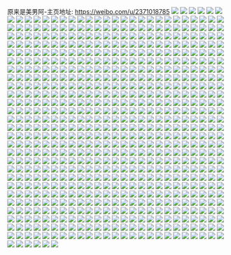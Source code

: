 原来是美男阿-主页地址: https://weibo.com/u/2371018785 
![](https://wx4.sinaimg.cn/mw2000/8d52e021ly1h9e0e1t6bhj20u01t1n47.jpg) 
![](https://wx4.sinaimg.cn/mw2000/8d52e021ly1h9e0i6ibhej22801o0hdu.jpg) 
![](https://wx4.sinaimg.cn/mw2000/8d52e021ly1h9e0lnvyh8j21o0280npd.jpg) 
![](https://wx4.sinaimg.cn/mw2000/8d52e021ly1h9e0lsaooij20u01hcwmz.jpg) 
![](https://wx4.sinaimg.cn/mw2000/8d52e021ly1h946a5ujojj20u01050we.jpg) 
![](https://wx4.sinaimg.cn/mw2000/8d52e021ly1h8tspw4vg2j20wr1z0115.jpg) 
![](https://wx4.sinaimg.cn/mw2000/8d52e021ly1h89pewy5arj21hc0u0h35.jpg) 
![](https://wx4.sinaimg.cn/mw2000/8d52e021ly1h89pezqvpjj214q0mxdog.jpg) 
![](https://wx4.sinaimg.cn/mw2000/8d52e021ly1h88e4fr5w7j21o01o01ky.jpg) 
![](https://wx4.sinaimg.cn/mw2000/8d52e021ly1h88e4l0f5nj21o01o0b2a.jpg) 
![](https://wx4.sinaimg.cn/mw2000/8d52e021ly1h88e4lxql2j21o01o0e82.jpg) 
![](https://wx4.sinaimg.cn/mw2000/8d52e021ly1h88e4ef3bgj21o01o04qq.jpg) 
![](https://wx4.sinaimg.cn/mw2000/8d52e021ly1h88e4mu1joj21o01o04qq.jpg) 
![](https://wx4.sinaimg.cn/mw2000/8d52e021ly1h88e4o8dwfj21o01o0b2a.jpg) 
![](https://wx4.sinaimg.cn/mw2000/8d52e021ly1h7r6yf2t2dj21o0280kdz.jpg) 
![](https://wx4.sinaimg.cn/mw2000/8d52e021ly1h7r6ym3vjnj22c0340hdv.jpg) 
![](https://wx4.sinaimg.cn/mw2000/8d52e021ly1h7r6ytkleoj21o0280x6p.jpg) 
![](https://wx4.sinaimg.cn/mw2000/8d52e021ly1h7r6yvujknj21o01o01ky.jpg) 
![](https://wx4.sinaimg.cn/mw2000/8d52e021ly1h7r6ywz9b6j22801o07wh.jpg) 
![](https://wx4.sinaimg.cn/mw2000/8d52e021ly1h7r6yxeg18j20tx1r1dl0.jpg) 
![](https://wx4.sinaimg.cn/mw2000/8d52e021ly1h7r6yxyxcaj20u81q4tet.jpg) 
![](https://wx4.sinaimg.cn/mw2000/8d52e021ly1h7r6yy8l1mj20t70tlq58.jpg) 
![](https://wx4.sinaimg.cn/mw2000/8d52e021ly1h7r6yys2kuj20ta1k110s.jpg) 
![](https://wx4.sinaimg.cn/mw2000/8d52e021ly1h7idm6ia5rj20u00u0jzk.jpg) 
![](https://wx4.sinaimg.cn/mw2000/8d52e021ly1h7idm81b6vj20u00u0thp.jpg) 
![](https://wx4.sinaimg.cn/mw2000/8d52e021ly1h7idma6leoj20u00u046z.jpg) 
![](https://wx4.sinaimg.cn/mw2000/8d52e021ly1h7idmclwh0j20u00u0k0z.jpg) 
![](https://wx4.sinaimg.cn/mw2000/8d52e021ly1h7idmdwa9ij20u00u0aiy.jpg) 
![](https://wx4.sinaimg.cn/mw2000/8d52e021ly1h7idmt8bhkj20u00u0qcx.jpg) 
![](https://wx4.sinaimg.cn/mw2000/8d52e021ly1h7idmqt7r0j20u00u0wnw.jpg) 
![](https://wx4.sinaimg.cn/mw2000/8d52e021ly1h7idmulmd2j20u00u0n8m.jpg) 
![](https://wx4.sinaimg.cn/mw2000/8d52e021ly1h7idoj4o3jj20u0140k0d.jpg) 
![](https://wx4.sinaimg.cn/mw2000/8d52e021ly1h7idmhya6ej20u0140q96.jpg) 
![](https://wx4.sinaimg.cn/mw2000/8d52e021ly1h7idmfrbxfj20u0140wm2.jpg) 
![](https://wx4.sinaimg.cn/mw2000/8d52e021ly1h7idqahz3vj20u00u07cx.jpg) 
![](https://wx4.sinaimg.cn/mw2000/8d52e021ly1h7egbryyglj20u01sydhd.jpg) 
![](https://wx4.sinaimg.cn/mw2000/8d52e021ly1h5q5wfjbqrj20u01hcnke.jpg) 
![](https://wx4.sinaimg.cn/mw2000/8d52e021ly1h58j76r5zyj21o01o0x6p.jpg) 
![](https://wx4.sinaimg.cn/mw2000/8d52e021ly1h58j77ou6lj22c0340b2a.jpg) 
![](https://wx4.sinaimg.cn/mw2000/8d52e021ly1h58j7jli29j21o01o04c1.jpg) 
![](https://wx4.sinaimg.cn/mw2000/8d52e021ly1h58j78n8xoj21o01o0qv5.jpg) 
![](https://wx4.sinaimg.cn/mw2000/8d52e021ly1h58j79i7svj21o01o0x6p.jpg) 
![](https://wx4.sinaimg.cn/mw2000/8d52e021ly1h58j7aa1g3j21o01o0hdt.jpg) 
![](https://wx4.sinaimg.cn/mw2000/8d52e021ly1h58j7bj6alj22c0340u0y.jpg) 
![](https://wx4.sinaimg.cn/mw2000/8d52e021ly1h58j7cci1qj22c0340kjl.jpg) 
![](https://wx4.sinaimg.cn/mw2000/8d52e021ly1h58j7d9ixdj22801o0e82.jpg) 
![](https://wx4.sinaimg.cn/mw2000/8d52e021ly1h58j75tx6tj21o01o0u0x.jpg) 
![](https://wx4.sinaimg.cn/mw2000/8d52e021ly1h58j7g3vbtj20v91vo7wh.jpg) 
![](https://wx4.sinaimg.cn/mw2000/8d52e021ly1h58j7hgtwjj21o01o0hdu.jpg) 
![](https://wx4.sinaimg.cn/mw2000/8d52e021ly1h58j7iyf1wj21hc0u0qh3.jpg) 
![](https://wx4.sinaimg.cn/mw2000/8d52e021ly1h58j7ldwztj21o01o0kjm.jpg) 
![](https://wx4.sinaimg.cn/mw2000/8d52e021ly1h4rlve54goj21vo0v91kx.jpg) 
![](https://wx4.sinaimg.cn/mw2000/8d52e021ly1h4rlvaslc5j21vo0v9wx9.jpg) 
![](https://wx4.sinaimg.cn/mw2000/8d52e021ly1h4pdkzfz39j20xc2s01ky.jpg) 
![](https://wx4.sinaimg.cn/mw2000/8d52e021ly1h4pdl25rvuj20xc2s0e82.jpg) 
![](https://wx4.sinaimg.cn/mw2000/8d52e021ly1h4pdl3gxwej20xc2jo1kx.jpg) 
![](https://wx4.sinaimg.cn/mw2000/8d52e021ly1h4pdkx0b06j20xc2s01ky.jpg) 
![](https://wx4.sinaimg.cn/mw2000/8d52e021ly1h4pdl5x55hj20xc2s07wi.jpg) 
![](https://wx4.sinaimg.cn/mw2000/8d52e021ly1h4pdl8hdyij20xc2jox6p.jpg) 
![](https://wx4.sinaimg.cn/mw2000/8d52e021ly1h4pdlafsq2j20xc2s04qq.jpg) 
![](https://wx4.sinaimg.cn/mw2000/8d52e021ly1h4pdlcsypvj20xc2s0e82.jpg) 
![](https://wx4.sinaimg.cn/mw2000/8d52e021ly1h4pdldarbvj20qo0qo4ah.jpg) 
![](https://wx4.sinaimg.cn/mw2000/8d52e021ly1h3qmwunx9pj21o01o07wi.jpg) 
![](https://wx4.sinaimg.cn/mw2000/8d52e021ly1h3qmx071bpj21o01o0e82.jpg) 
![](https://wx4.sinaimg.cn/mw2000/8d52e021ly1h3qmx1oa08j21o01o0hdu.jpg) 
![](https://wx4.sinaimg.cn/mw2000/8d52e021ly1h3qmx2zh0rj22c02c0e82.jpg) 
![](https://wx4.sinaimg.cn/mw2000/8d52e021ly1h3a8uvqo80j20u00u0wm2.jpg) 
![](https://wx4.sinaimg.cn/mw2000/8d52e021ly1h3a8ux5o1wj20u00u00z8.jpg) 
![](https://wx4.sinaimg.cn/mw2000/8d52e021ly1h3a8uxtrw8j20u00u0aer.jpg) 
![](https://wx4.sinaimg.cn/mw2000/8d52e021ly1h3a8uyrfbdj20u00u0ak8.jpg) 
![](https://wx4.sinaimg.cn/mw2000/8d52e021ly1h3a8uzp831j20u00u0n6y.jpg) 
![](https://wx4.sinaimg.cn/mw2000/8d52e021ly1h3a8v038j1j20u00u0n28.jpg) 
![](https://wx4.sinaimg.cn/mw2000/8d52e021ly1h2swt13w5nj20u00u047w.jpg) 
![](https://wx4.sinaimg.cn/mw2000/8d52e021ly1h2swsm8vs0j20u00u045w.jpg) 
![](https://wx4.sinaimg.cn/mw2000/8d52e021ly1h2swso0dqvj20u00u0n68.jpg) 
![](https://wx4.sinaimg.cn/mw2000/8d52e021ly1h2swsosg1jj20u00u0tes.jpg) 
![](https://wx4.sinaimg.cn/mw2000/8d52e021ly1h2swsu37u0j20u00u014h.jpg) 
![](https://wx4.sinaimg.cn/mw2000/8d52e021ly1h2swspkjo4j20u00u0gr1.jpg) 
![](https://wx4.sinaimg.cn/mw2000/8d52e021ly1h2swsqjd3oj20u00u0n6y.jpg) 
![](https://wx4.sinaimg.cn/mw2000/8d52e021ly1h2swsyoioyj20u00u04a1.jpg) 
![](https://wx4.sinaimg.cn/mw2000/8d52e021ly1h2swsxfeerj20u00u0ai1.jpg) 
![](https://wx4.sinaimg.cn/mw2000/8d52e021ly1h2swszp3ywj20u00u046z.jpg) 
![](https://wx4.sinaimg.cn/mw2000/8d52e021ly1h2swt0hyzfj20u00u07co.jpg) 
![](https://wx4.sinaimg.cn/mw2000/8d52e021ly1h1wpj71y3mj21o01o01ky.jpg) 
![](https://wx4.sinaimg.cn/mw2000/8d52e021ly1h1wpj834p8j22c02c01ky.jpg) 
![](https://wx4.sinaimg.cn/mw2000/8d52e021ly1h1wpjn9f53j21o01o0kjl.jpg) 
![](https://wx4.sinaimg.cn/mw2000/8d52e021ly1h1wpjpjo21j21o01o01ky.jpg) 
![](https://wx4.sinaimg.cn/mw2000/8d52e021ly1h1wpj5qc7qj21o01o0qv5.jpg) 
![](https://wx4.sinaimg.cn/mw2000/8d52e021ly1h1wpjrb7saj22c02c0u0x.jpg) 
![](https://wx4.sinaimg.cn/mw2000/8d52e021ly1h1wpjl6c73j21o01o0b2a.jpg) 
![](https://wx4.sinaimg.cn/mw2000/8d52e021ly1h1wpjrw108j20go0goab5.jpg) 
![](https://wx4.sinaimg.cn/mw2000/8d52e021ly1h1igatjkeoj20xc2s0e81.jpg) 
![](https://wx4.sinaimg.cn/mw2000/8d52e021ly1h1igaqmmc3j20xc2s0u0x.jpg) 
![](https://wx4.sinaimg.cn/mw2000/8d52e021ly1h1igavxytqj20xc2job29.jpg) 
![](https://wx4.sinaimg.cn/mw2000/8d52e021ly1h1igaxkoo1j20xc2s0qv5.jpg) 
![](https://wx4.sinaimg.cn/mw2000/8d52e021ly1h1igaz7yb9j20xc2johdt.jpg) 
![](https://wx4.sinaimg.cn/mw2000/8d52e021ly1h1igb2jixoj20xc3h04qq.jpg) 
![](https://wx4.sinaimg.cn/mw2000/8d52e021ly1h1igb4ooq9j20xc3pcx6p.jpg) 
![](https://wx4.sinaimg.cn/mw2000/8d52e021ly1h0oucxgv7oj20u0281dyi.jpg) 
![](https://wx4.sinaimg.cn/mw2000/8d52e021ly1h0oucyv3nzj20u01xfe06.jpg) 
![](https://wx4.sinaimg.cn/mw2000/8d52e021ly1h0ouczgwtnj20u02i0wrd.jpg) 
![](https://wx4.sinaimg.cn/mw2000/8d52e021ly1h0oud0pcnvj20u02i0awg.jpg) 
![](https://wx4.sinaimg.cn/mw2000/8d52e021ly1h0oud1opsuj20u02aih5n.jpg) 
![](https://wx4.sinaimg.cn/mw2000/8d52e021ly1h0oud2vg0pj20u02i0hb9.jpg) 
![](https://wx4.sinaimg.cn/mw2000/8d52e021ly1h0oud48qfhj20u02i0qix.jpg) 
![](https://wx4.sinaimg.cn/mw2000/8d52e021ly1h0oucwliadj20u02i01kx.jpg) 
![](https://wx4.sinaimg.cn/mw2000/8d52e021ly1h0oud61zhyj20u03c0b29.jpg) 
![](https://wx4.sinaimg.cn/mw2000/8d52e021ly1h0oud814v4j20u034i4qp.jpg) 
![](https://wx4.sinaimg.cn/mw2000/8d52e021ly1h0ouda2iwxj20u03c01kx.jpg) 
![](https://wx4.sinaimg.cn/mw2000/8d52e021ly1h0oudbre4hj20u03c04qp.jpg) 
![](https://wx4.sinaimg.cn/mw2000/8d52e021ly1gzwv1wmilcj20j00ikmyx.jpg) 
![](https://wx4.sinaimg.cn/mw2000/8d52e021ly1gxp6k2tdubj20u01sz0ym.jpg) 
![](https://wx4.sinaimg.cn/mw2000/8d52e021ly1gxp6x1e298j20u01szq9y.jpg) 
![](https://wx4.sinaimg.cn/mw2000/8d52e021ly1gxp6jy3lw3j20u0140n7d.jpg) 
![](https://wx4.sinaimg.cn/mw2000/8d52e021ly1gxp6gh07r3j20zk0k042e.jpg) 
![](https://wx4.sinaimg.cn/mw2000/8d52e021ly1gxp6gcjj6mj21400u07d6.jpg) 
![](https://wx4.sinaimg.cn/mw2000/8d52e021ly1gxp6f1j9bhj20u01szn48.jpg) 
![](https://wx4.sinaimg.cn/mw2000/8d52e021ly1gxp6y4suo5j20pu0le0tx.jpg) 
![](https://wx4.sinaimg.cn/mw2000/8d52e021ly1gxp6ldpqrcj20j00j20ti.jpg) 
![](https://wx4.sinaimg.cn/mw2000/8d52e021ly1gxp6hgp5wij20j60dl3zf.jpg) 
![](https://wx4.sinaimg.cn/mw2000/8d52e021ly1gwzboiygaqj20v90qfwgd.jpg) 
![](https://wx4.sinaimg.cn/mw2000/8d52e021ly1gwxhx3dm2kj20u00u00ym.jpg) 
![](https://wx4.sinaimg.cn/mw2000/8d52e021ly1gwxhx91ahsj20u012kahr.jpg) 
![](https://wx4.sinaimg.cn/mw2000/8d52e021ly1gwxhxailkaj20u00u07b2.jpg) 
![](https://wx4.sinaimg.cn/mw2000/8d52e021ly1gwsmavagswj20qo0qo41m.jpg) 
![](https://wx4.sinaimg.cn/mw2000/8d52e021ly1gwg6oe6vklj20u01sz799.jpg) 
![](https://wx4.sinaimg.cn/mw2000/8d52e021ly1gw3firowxkj20pg1ol7bd.jpg) 
![](https://wx4.sinaimg.cn/mw2000/8d52e021ly1gw3firdjfuj21hc0ontgz.jpg) 
![](https://wx4.sinaimg.cn/mw2000/002Asyitly1gvij1w548wj61o01o0kjl02.jpg) 
![](https://wx4.sinaimg.cn/mw2000/002Asyitly1gvij1xr4ppj61o01o0qv502.jpg) 
![](https://wx4.sinaimg.cn/mw2000/002Asyitly1gvij1thwa3j60r719zwnk02.jpg) 
![](https://wx4.sinaimg.cn/mw2000/002Asyitly1gvdkqdkeztj60u02yw1fb02.jpg) 
![](https://wx4.sinaimg.cn/mw2000/002Asyitly1gvdkqflw8yj60u034ittu02.jpg) 
![](https://wx4.sinaimg.cn/mw2000/002Asyitly1gvdkqf3miej60u030s1c702.jpg) 
![](https://wx4.sinaimg.cn/mw2000/002Asyitly1gvdkqd0sk7j60u03c01kx02.jpg) 
![](https://wx4.sinaimg.cn/mw2000/002Asyitly1gvdkqel910j60u0460hdt02.jpg) 
![](https://wx4.sinaimg.cn/mw2000/002Asyitly1gvdkqgoaogj60u0500qv502.jpg) 
![](https://wx4.sinaimg.cn/mw2000/002Asyitly1gv6yv1w8zlj63402c0kjm02.jpg) 
![](https://wx4.sinaimg.cn/mw2000/002Asyitly1gv6yv49n0cj63402c0e8202.jpg) 
![](https://wx4.sinaimg.cn/mw2000/002Asyitly1gv6yv6b8c5j63402c0hdu02.jpg) 
![](https://wx4.sinaimg.cn/mw2000/002Asyitly1gv6yv8eyl8j63402c0e8202.jpg) 
![](https://wx4.sinaimg.cn/mw2000/002Asyitly1gv6yvavy2pj63402c0kjo02.jpg) 
![](https://wx4.sinaimg.cn/mw2000/002Asyitly1gv6yvd034jj62c0340u0y02.jpg) 
![](https://wx4.sinaimg.cn/mw2000/002Asyitly1gv6yvedfiqj62c03404qr02.jpg) 
![](https://wx4.sinaimg.cn/mw2000/002Asyitly1gv6yvg069aj63402c07wj02.jpg) 
![](https://wx4.sinaimg.cn/mw2000/002Asyitly1gv6yv2wxkzj60zk0k0wmu02.jpg) 
![](https://wx4.sinaimg.cn/mw2000/8d52e021ly1guiqdigs4gj20ao09hdg4.jpg) 
![](https://wx4.sinaimg.cn/mw2000/002Asyitly1gue3kom5v6j60uk48su0y02.jpg) 
![](https://wx4.sinaimg.cn/mw2000/002Asyitly1gue3kpneusj60xc3pcnpe02.jpg) 
![](https://wx4.sinaimg.cn/mw2000/002Asyitly1gue3kqhldej60xc334qv502.jpg) 
![](https://wx4.sinaimg.cn/mw2000/002Asyitly1gue3krg7cxj60uk3ti4qq02.jpg) 
![](https://wx4.sinaimg.cn/mw2000/002Asyitly1gue3knd9jsj60uk415b2a02.jpg) 
![](https://wx4.sinaimg.cn/mw2000/002Asyitly1gue3lydn7ij60u00u07cx02.jpg) 
![](https://wx4.sinaimg.cn/mw2000/8d52e021ly1gu4wte8s4aj23402c0kjm.jpg) 
![](https://wx4.sinaimg.cn/mw2000/8d52e021ly1gu4wtfqbb2j20v9178jv6.jpg) 
![](https://wx4.sinaimg.cn/mw2000/8d52e021ly1gu0behtfq2j20u03yie81.jpg) 
![](https://wx4.sinaimg.cn/mw2000/8d52e021ly1gu0bekjlmfj20u04siqv5.jpg) 
![](https://wx4.sinaimg.cn/mw2000/8d52e021ly1gu0benb9gtj20u04l0npd.jpg) 
![](https://wx4.sinaimg.cn/mw2000/8d52e021ly1gu0bepbi08j20u03sc4qp.jpg) 
![](https://wx4.sinaimg.cn/mw2000/8d52e021ly1gu0bergyenj20u059eqv5.jpg) 
![](https://wx4.sinaimg.cn/mw2000/8d52e021ly1gu0beux7ywj20u0500hdu.jpg) 
![](https://wx4.sinaimg.cn/mw2000/8d52e021ly1gu0bex76vhj20u04feb29.jpg) 
![](https://wx4.sinaimg.cn/mw2000/8d52e021ly1gu0bf1gj6nj20u04six6p.jpg) 
![](https://wx4.sinaimg.cn/mw2000/8d52e021ly1gu0bf3r207j20u03swb29.jpg) 
![](https://wx4.sinaimg.cn/mw2000/8d52e021ly1gu0bf4w9gdj20u03e9awe.jpg) 
![](https://wx4.sinaimg.cn/mw2000/8d52e021ly1gtuece9aiaj22801bx1kx.jpg) 
![](https://wx4.sinaimg.cn/mw2000/8d52e021ly1gtgqai4x7jj21400u0dmt.jpg) 
![](https://wx4.sinaimg.cn/mw2000/8d52e021ly1gt3s5si31xj20qz0shq4t.jpg) 
![](https://wx4.sinaimg.cn/mw2000/8d52e021ly1gsxpjdqqraj20rj1gpwk1.jpg) 
![](https://wx4.sinaimg.cn/mw2000/8d52e021ly1gss8sqy6rvj215o2bckjl.jpg) 
![](https://wx4.sinaimg.cn/mw2000/8d52e021ly1gss8sslvg2j23332bbhdv.jpg) 
![](https://wx4.sinaimg.cn/mw2000/8d52e021ly1gss8sqdyp1j215o2bc7wi.jpg) 
![](https://wx4.sinaimg.cn/mw2000/8d52e021ly1gss8srlqmfj215o2bce82.jpg) 
![](https://wx4.sinaimg.cn/mw2000/8d52e021ly1gss8sugm81j21o01o0hdt.jpg) 
![](https://wx4.sinaimg.cn/mw2000/8d52e021ly1gss8st8pqsj22c02c0e81.jpg) 
![](https://wx4.sinaimg.cn/mw2000/8d52e021ly1gss8stxb78j21o01o04qq.jpg) 
![](https://wx4.sinaimg.cn/mw2000/8d52e021ly1gss8sv4m90j215o20xu0x.jpg) 
![](https://wx4.sinaimg.cn/mw2000/8d52e021ly1gss8svqwtoj21o01o01ky.jpg) 
![](https://wx4.sinaimg.cn/mw2000/8d52e021ly1gsl3dlzf7ij20j60j6tao.jpg) 
![](https://wx4.sinaimg.cn/mw2000/8d52e021ly1gsc5cp1wi7j20rs2k11kx.jpg) 
![](https://wx4.sinaimg.cn/mw2000/8d52e021ly1gsc5cqsj1rj20rs2p8e81.jpg) 
![](https://wx4.sinaimg.cn/mw2000/8d52e021ly1gsc5cs32lwj20rs2dokdx.jpg) 
![](https://wx4.sinaimg.cn/mw2000/8d52e021ly1gsc5ctyywkj20rs2qzhdt.jpg) 
![](https://wx4.sinaimg.cn/mw2000/8d52e021ly1gsc5cnapiij20rs4461ky.jpg) 
![](https://wx4.sinaimg.cn/mw2000/8d52e021ly1gsc5cws1kvj20rs2tab29.jpg) 
![](https://wx4.sinaimg.cn/mw2000/8d52e021ly1gsc5czsox9j20rs4mox6q.jpg) 
![](https://wx4.sinaimg.cn/mw2000/8d52e021ly1gsc5d25bqfj20rs3nyqv5.jpg) 
![](https://wx4.sinaimg.cn/mw2000/8d52e021ly1gsc5d3yfpcj20rs2ia7wh.jpg) 
![](https://wx4.sinaimg.cn/mw2000/8d52e021ly1gs9qsm2od0j20dw0dwab0.jpg) 
![](https://wx4.sinaimg.cn/mw2000/8d52e021ly1grny0egfk3j20u0140wqe.jpg) 
![](https://wx4.sinaimg.cn/mw2000/8d52e021ly1grny0br6bnj21400u0thv.jpg) 
![](https://wx4.sinaimg.cn/mw2000/8d52e021ly1grny0cy1m5j21910u0wqe.jpg) 
![](https://wx4.sinaimg.cn/mw2000/8d52e021ly1grny0a8q0yj20u00u07hw.jpg) 
![](https://wx4.sinaimg.cn/mw2000/8d52e021ly1grny0dtcdoj20u01407fj.jpg) 
![](https://wx4.sinaimg.cn/mw2000/8d52e021ly1grny0cfal3j21910u07h2.jpg) 
![](https://wx4.sinaimg.cn/mw2000/8d52e021ly1grk0ct3f6lj23402c01kx.jpg) 
![](https://wx4.sinaimg.cn/mw2000/8d52e021ly1grgti7g22tj20rs24e1kx.jpg) 
![](https://wx4.sinaimg.cn/mw2000/8d52e021ly1grgti8i6lkj20rs2bce81.jpg) 
![](https://wx4.sinaimg.cn/mw2000/8d52e021ly1grgti9al6qj20rs2bcx5u.jpg) 
![](https://wx4.sinaimg.cn/mw2000/8d52e021ly1grgti9vb44j20rs1cmqjj.jpg) 
![](https://wx4.sinaimg.cn/mw2000/8d52e021ly1grgtiavtroj20rs24ex5s.jpg) 
![](https://wx4.sinaimg.cn/mw2000/8d52e021ly1grgtibr4v1j20rs24e7wh.jpg) 
![](https://wx4.sinaimg.cn/mw2000/8d52e021ly1grgti6dwrxj20rs24e7uq.jpg) 
![](https://wx4.sinaimg.cn/mw2000/8d52e021ly1grgtici7q3j20rs1qiqnd.jpg) 
![](https://wx4.sinaimg.cn/mw2000/8d52e021ly1grgticxrm3j20rs1qiqgc.jpg) 
![](https://wx4.sinaimg.cn/mw2000/8d52e021ly1gr9d5r2f9zj21400u0aic.jpg) 
![](https://wx4.sinaimg.cn/mw2000/8d52e021ly1gr5x5tgtxsj20u0140k0w.jpg) 
![](https://wx4.sinaimg.cn/mw2000/8d52e021ly1gqznxmf7fcj20u00u0gu2.jpg) 
![](https://wx4.sinaimg.cn/mw2000/8d52e021ly1gqxmvas4ftj23402c0x6p.jpg) 
![](https://wx4.sinaimg.cn/mw2000/8d52e021ly1gqlr2af4u9j20rs1xgqqv.jpg) 
![](https://wx4.sinaimg.cn/mw2000/8d52e021ly1gqlr2d06uhj20rs24e7wh.jpg) 
![](https://wx4.sinaimg.cn/mw2000/8d52e021ly1gqlr2ejh66j20rs1xg1gx.jpg) 
![](https://wx4.sinaimg.cn/mw2000/8d52e021ly1gqlr2fp56qj20rs2q07wh.jpg) 
![](https://wx4.sinaimg.cn/mw2000/8d52e021ly1gqlr2bdipvj20rs1xftxj.jpg) 
![](https://wx4.sinaimg.cn/mw2000/8d52e021ly1gqlr2ggcr2j20rs24e4mp.jpg) 
![](https://wx4.sinaimg.cn/mw2000/8d52e021ly1gqlr2h9zfhj20rs1z71kx.jpg) 
![](https://wx4.sinaimg.cn/mw2000/8d52e021ly1gqlr2ia6pfj20rs2qzkjl.jpg) 
![](https://wx4.sinaimg.cn/mw2000/8d52e021ly1gqlr2itpj3j20rs1cmwul.jpg) 
![](https://wx4.sinaimg.cn/mw2000/8d52e021ly1gqh0pjcik5j21400u07a3.jpg) 
![](https://wx4.sinaimg.cn/mw2000/8d52e021ly1gqh0pk15jqj20u01hctut.jpg) 
![](https://wx4.sinaimg.cn/mw2000/8d52e021ly1gqh0pkl2jnj21400u0n5i.jpg) 
![](https://wx4.sinaimg.cn/mw2000/8d52e021ly1gq5auvy17wj23402c01ky.jpg) 
![](https://wx4.sinaimg.cn/mw2000/8d52e021ly1gpwjq4w2kbj20j60f80tj.jpg) 
![](https://wx4.sinaimg.cn/mw2000/8d52e021ly1gpp4tdo8huj20u0140jyv.jpg) 
![](https://wx4.sinaimg.cn/mw2000/8d52e021ly1gpp4te8d0hj20u01407gb.jpg) 
![](https://wx4.sinaimg.cn/mw2000/8d52e021ly1gpp4teldk7j20u01407fb.jpg) 
![](https://wx4.sinaimg.cn/mw2000/8d52e021ly1gpp4ti2xbjj20u01401at.jpg) 
![](https://wx4.sinaimg.cn/mw2000/8d52e021ly1gpp4tfgcvyj21400u07hv.jpg) 
![](https://wx4.sinaimg.cn/mw2000/8d52e021ly1gpp4tcyu62j21400u0toz.jpg) 
![](https://wx4.sinaimg.cn/mw2000/8d52e021ly1gpp4tcn61pj21400u0n9f.jpg) 
![](https://wx4.sinaimg.cn/mw2000/8d52e021ly1gpp4tg83njj20u00u04dq.jpg) 
![](https://wx4.sinaimg.cn/mw2000/8d52e021ly1gpp4tfrta6j20u00u0guv.jpg) 
![](https://wx4.sinaimg.cn/mw2000/8d52e021ly1gpp4tdb1q6j21400u0dlh.jpg) 
![](https://wx4.sinaimg.cn/mw2000/8d52e021ly1gpp4tgjap7j20u00u0wnt.jpg) 
![](https://wx4.sinaimg.cn/mw2000/8d52e021ly1gpp4thoxn5j21400u015q.jpg) 
![](https://wx4.sinaimg.cn/mw2000/8d52e021ly1gpmupzlqwej23402c0e81.jpg) 
![](https://wx4.sinaimg.cn/mw2000/8d52e021ly1gpmusry77vj21o01o0x6p.jpg) 
![](https://wx4.sinaimg.cn/mw2000/8d52e021ly1gpmusuy31mj22gf1dqnpd.jpg) 
![](https://wx4.sinaimg.cn/mw2000/8d52e021ly1gpmusthc4bj22yo1o0npf.jpg) 
![](https://wx4.sinaimg.cn/mw2000/8d52e021ly1gpdu0tvfdxj20rs2w6u0x.jpg) 
![](https://wx4.sinaimg.cn/mw2000/8d52e021ly1gpdu0v12uaj20rs3ceqv5.jpg) 
![](https://wx4.sinaimg.cn/mw2000/8d52e021ly1gpdu0vtlmdj20rs2w6e81.jpg) 
![](https://wx4.sinaimg.cn/mw2000/8d52e021ly1gpdu0qyhqoj20rs334kjl.jpg) 
![](https://wx4.sinaimg.cn/mw2000/8d52e021ly1gpdu0ybb39j20rs334x6p.jpg) 
![](https://wx4.sinaimg.cn/mw2000/8d52e021ly1gpdue5l51uj20rs334kjl.jpg) 
![](https://wx4.sinaimg.cn/mw2000/8d52e021ly1gpdu0zz2uwj20rs2w61ky.jpg) 
![](https://wx4.sinaimg.cn/mw2000/8d52e021ly1gpdu1162h7j20rs2qz1ky.jpg) 
![](https://wx4.sinaimg.cn/mw2000/8d52e021ly1gpdu121pe9j20rs35yqv5.jpg) 
![](https://wx4.sinaimg.cn/mw2000/8d52e021ly1gpa4uer955j21400u0gyd.jpg) 
![](https://wx4.sinaimg.cn/mw2000/8d52e021ly1gp10yja0dpj20st0st42t.jpg) 
![](https://wx4.sinaimg.cn/mw2000/8d52e021ly1gp10yjvn3zj20m80m876d.jpg) 
![](https://wx4.sinaimg.cn/mw2000/8d52e021ly1gp10ykrk9nj20t30srgpp.jpg) 
![](https://wx4.sinaimg.cn/mw2000/8d52e021ly1gp10ym9b3cj20u0140n3l.jpg) 
![](https://wx4.sinaimg.cn/mw2000/8d52e021ly1gp10yo2o8yj21400u0tkd.jpg) 
![](https://wx4.sinaimg.cn/mw2000/8d52e021ly1gp10zg8k16j21400u0gum.jpg) 
![](https://wx4.sinaimg.cn/mw2000/8d52e021ly1gp111ac33uj20u00u0doj.jpg) 
![](https://wx4.sinaimg.cn/mw2000/8d52e021ly1gp111b8251j20v90natb8.jpg) 
![](https://wx4.sinaimg.cn/mw2000/8d52e021ly1gp111ge2j8j20ss0sk48n.jpg) 
![](https://wx4.sinaimg.cn/mw2000/8d52e021ly1gotz41eygmj20v90opag3.jpg) 
![](https://wx4.sinaimg.cn/mw2000/8d52e021ly1gohg4825u4j21o01o0hdt.jpg) 
![](https://wx4.sinaimg.cn/mw2000/8d52e021ly1gohg48k1u7j21o01o0u0x.jpg) 
![](https://wx4.sinaimg.cn/mw2000/8d52e021ly1gohg46fxz6j21o01o01ky.jpg) 
![](https://wx4.sinaimg.cn/mw2000/8d52e021ly1gohg4a9h20j22c0340hdu.jpg) 
![](https://wx4.sinaimg.cn/mw2000/8d52e021ly1gohg4b7rh8j23402c07t0.jpg) 
![](https://wx4.sinaimg.cn/mw2000/8d52e021ly1gohg4ee2fij23402c0hdv.jpg) 
![](https://wx4.sinaimg.cn/mw2000/8d52e021ly1gmuc3veoe0j23402c0b29.jpg) 
![](https://wx4.sinaimg.cn/mw2000/8d52e021ly1gmuc57qp54j23402c04qq.jpg) 
![](https://wx4.sinaimg.cn/mw2000/8d52e021ly1gmqdimhdqpj20u00u07g8.jpg) 
![](https://wx4.sinaimg.cn/mw2000/8d52e021ly1gmqdimv5qkj20u00u0qd8.jpg) 
![](https://wx4.sinaimg.cn/mw2000/8d52e021ly1gmqdin9kkcj20u00u0aju.jpg) 
![](https://wx4.sinaimg.cn/mw2000/8d52e021ly1gmqdint5bmj20u00u0489.jpg) 
![](https://wx4.sinaimg.cn/mw2000/8d52e021ly1gmqdim4farj21400u0grr.jpg) 
![](https://wx4.sinaimg.cn/mw2000/8d52e021ly1gmqdio4741j20u00u0act.jpg) 
![](https://wx4.sinaimg.cn/mw2000/8d52e021ly1gmn3wfyl12j20u01uwndi.jpg) 
![](https://wx4.sinaimg.cn/mw2000/8d52e021ly1gm8abk53tkj20rs1s91k4.jpg) 
![](https://wx4.sinaimg.cn/mw2000/8d52e021ly1gm8abkrzcuj20rs17fe25.jpg) 
![](https://wx4.sinaimg.cn/mw2000/8d52e021ly1gm8abl4dycj20rs1jk1ju.jpg) 
![](https://wx4.sinaimg.cn/mw2000/8d52e021ly1gm8abm45yij20rs1jk1kx.jpg) 
![](https://wx4.sinaimg.cn/mw2000/8d52e021ly1gm8abmqbo4j20rs1jk1kx.jpg) 
![](https://wx4.sinaimg.cn/mw2000/8d52e021ly1gm8abn8eoyj20rs2bcb29.jpg) 
![](https://wx4.sinaimg.cn/mw2000/8d52e021ly1gm8abnv5h2j20rs1cm7p0.jpg) 
![](https://wx4.sinaimg.cn/mw2000/8d52e021ly1gm8abo95oij20v90qf0ur.jpg) 
![](https://wx4.sinaimg.cn/mw2000/8d52e021ly1gm8abopktrj20j615hwho.jpg) 
![](https://wx4.sinaimg.cn/mw2000/8d52e021ly1glte7dwea3j20rs2bcu0x.jpg) 
![](https://wx4.sinaimg.cn/mw2000/8d52e021ly1glte7dad5mj20rs2bcb29.jpg) 
![](https://wx4.sinaimg.cn/mw2000/8d52e021ly1glte7eq42pj20rs2bc7wh.jpg) 
![](https://wx4.sinaimg.cn/mw2000/8d52e021ly1glte7f66qoj20rs1z77wh.jpg) 
![](https://wx4.sinaimg.cn/mw2000/8d52e021ly1glte7fkuf5j20rs2bcqv5.jpg) 
![](https://wx4.sinaimg.cn/mw2000/8d52e021ly1glte7g0tudj20rs2p97wh.jpg) 
![](https://wx4.sinaimg.cn/mw2000/8d52e021ly1gl9w9yd5z2j20rs1jk4qp.jpg) 
![](https://wx4.sinaimg.cn/mw2000/8d52e021ly1gl9w9z1755j20rs1jk1kx.jpg) 
![](https://wx4.sinaimg.cn/mw2000/8d52e021ly1gl9w9zkkc2j20rs1jk4qp.jpg) 
![](https://wx4.sinaimg.cn/mw2000/8d52e021ly1gl9wa0lri9j20rs1jkx3f.jpg) 
![](https://wx4.sinaimg.cn/mw2000/8d52e021ly1gl9wa14i5nj20rs1jk4qp.jpg) 
![](https://wx4.sinaimg.cn/mw2000/8d52e021ly1gl9wa25ib8j20rs1jktxi.jpg) 
![](https://wx4.sinaimg.cn/mw2000/8d52e021ly1gl9wa3kvusj20mw0mwgr7.jpg) 
![](https://wx4.sinaimg.cn/mw2000/8d52e021ly1gl9wa39dnxj21o01o01kx.jpg) 
![](https://wx4.sinaimg.cn/mw2000/8d52e021ly1gl9wa4sghnj22bb2bbe84.jpg) 
![](https://wx4.sinaimg.cn/mw2000/8d52e021ly1gkxr14zv3pj21400u0gpk.jpg) 
![](https://wx4.sinaimg.cn/mw2000/8d52e021ly1gkxr15ougrj21400u0akp.jpg) 
![](https://wx4.sinaimg.cn/mw2000/8d52e021ly1gkxr17a4d8j20rs1jke2u.jpg) 
![](https://wx4.sinaimg.cn/mw2000/8d52e021ly1gkxr14hibij21400u0ai3.jpg) 
![](https://wx4.sinaimg.cn/mw2000/8d52e021ly1gkxr16oivjj20rs15oqjt.jpg) 
![](https://wx4.sinaimg.cn/mw2000/8d52e021ly1gkxr166j8oj21400u0n51.jpg) 
![](https://wx4.sinaimg.cn/mw2000/8d52e021ly1gkra3c9adpj21o01o01ky.jpg) 
![](https://wx4.sinaimg.cn/mw2000/8d52e021ly1gkra3e6q9rj21o01o07wi.jpg) 
![](https://wx4.sinaimg.cn/mw2000/8d52e021ly1gkra3ga38nj21o01o0x6p.jpg) 
![](https://wx4.sinaimg.cn/mw2000/8d52e021ly1gkra3hkmjpj21o01o0hdu.jpg) 
![](https://wx4.sinaimg.cn/mw2000/8d52e021ly1gkra3d25k8j20tz0tzwsp.jpg) 
![](https://wx4.sinaimg.cn/mw2000/8d52e021ly1gkra3imusjj21o01o0kjl.jpg) 
![](https://wx4.sinaimg.cn/mw2000/8d52e021ly1gkra3km431j21o01o04qq.jpg) 
![](https://wx4.sinaimg.cn/mw2000/8d52e021ly1gkra3aoo70j21o01o07wi.jpg) 
![](https://wx4.sinaimg.cn/mw2000/8d52e021ly1gkra3m20p7j21o01o0u0x.jpg) 
![](https://wx4.sinaimg.cn/mw2000/8d52e021ly1gk93jz89y3j23402c07wh.jpg) 
![](https://wx4.sinaimg.cn/mw2000/8d52e021ly1gjsmrrqt7hj22c0340npe.jpg) 
![](https://wx4.sinaimg.cn/mw2000/8d52e021ly1gj8k8nottbj20rs0rsq3d.jpg) 
![](https://wx4.sinaimg.cn/mw2000/8d52e021gy1giwpxok566j23402c0npe.jpg) 
![](https://wx4.sinaimg.cn/mw2000/8d52e021gy1giwpxrtnpzj23402c0qv6.jpg) 
![](https://wx4.sinaimg.cn/mw2000/8d52e021gy1giwpxuw2wuj23402c0npe.jpg) 
![](https://wx4.sinaimg.cn/mw2000/8d52e021gy1giwpxxm21cj23402c07wh.jpg) 
![](https://wx4.sinaimg.cn/mw2000/8d52e021gy1giwpxzmi28j21o0280kjl.jpg) 
![](https://wx4.sinaimg.cn/mw2000/8d52e021gy1giwpy19p4hj22c0340e83.jpg) 
![](https://wx4.sinaimg.cn/mw2000/8d52e021gy1giwpy2jtu8j23402c0b29.jpg) 
![](https://wx4.sinaimg.cn/mw2000/8d52e021gy1giwpy4zm6fj23402c0qv6.jpg) 
![](https://wx4.sinaimg.cn/mw2000/8d52e021gy1giwpxllqu2j23402c0e82.jpg) 
![](https://wx4.sinaimg.cn/mw2000/8d52e021ly1gist2t1fmyj20v90ab40e.jpg) 
![](https://wx4.sinaimg.cn/mw2000/8d52e021ly1giixi7iu24j20u70u040q.jpg) 
![](https://wx4.sinaimg.cn/mw2000/8d52e021ly1gib3kj7m2wj21o01o0b2a.jpg) 
![](https://wx4.sinaimg.cn/mw2000/8d52e021ly1gib3klea61j21o01o0hdu.jpg) 
![](https://wx4.sinaimg.cn/mw2000/8d52e021ly1gib3kmoxl7j21o01o0e82.jpg) 
![](https://wx4.sinaimg.cn/mw2000/8d52e021ly1gib3kofkz0j21o01o01ky.jpg) 
![](https://wx4.sinaimg.cn/mw2000/8d52e021ly1gib3kqdw5lj20rs0kuwnp.jpg) 
![](https://wx4.sinaimg.cn/mw2000/8d52e021ly1gib3kgw8btj23402c0x6p.jpg) 
![](https://wx4.sinaimg.cn/mw2000/8d52e021ly1gib3kpa0oyj21o01o0e81.jpg) 
![](https://wx4.sinaimg.cn/mw2000/8d52e021ly1gib3kpzf0pj22bc2bcnpd.jpg) 
![](https://wx4.sinaimg.cn/mw2000/8d52e021ly1gib3l6bec2j21o01o0b2a.jpg) 
![](https://wx4.sinaimg.cn/mw2000/8d52e021ly1gi1on8cjxvj21o01o0npd.jpg) 
![](https://wx4.sinaimg.cn/mw2000/8d52e021ly1ghy4wzp0tgj20g40g4dgb.jpg) 
![](https://wx4.sinaimg.cn/mw2000/8d52e021ly1ghqhjcl8ekj22c03401l0.jpg) 
![](https://wx4.sinaimg.cn/mw2000/8d52e021ly1ghqhjgnkryj21o01o0u0x.jpg) 
![](https://wx4.sinaimg.cn/mw2000/8d52e021ly1ghqhjh96l0j21o01o0b2a.jpg) 
![](https://wx4.sinaimg.cn/mw2000/8d52e021ly1ghqhji1gsjj21o01o0e82.jpg) 
![](https://wx4.sinaimg.cn/mw2000/8d52e021ly1ghqhjjo9z7j22801o0kjn.jpg) 
![](https://wx4.sinaimg.cn/mw2000/8d52e021ly1ghqhjiqxqij21o01o0hdu.jpg) 
![](https://wx4.sinaimg.cn/mw2000/8d52e021ly1ghqhjfnu5rj22c0340u0y.jpg) 
![](https://wx4.sinaimg.cn/mw2000/8d52e021ly1ghqhjdw18jj23402c0b29.jpg) 
![](https://wx4.sinaimg.cn/mw2000/8d52e021ly1ghqhjpzwwcj21o0280hdv.jpg) 
![](https://wx4.sinaimg.cn/mw2000/8d52e021ly1ghg8ci69pjj21o01o0b2a.jpg) 
![](https://wx4.sinaimg.cn/mw2000/8d52e021ly1ghg8ckmqxbj21o01o0hdu.jpg) 
![](https://wx4.sinaimg.cn/mw2000/8d52e021ly1ghg8cgoq5tj21o01o0x6p.jpg) 
![](https://wx4.sinaimg.cn/mw2000/8d52e021ly1ghg8cm3ujnj21o01o0qv5.jpg) 
![](https://wx4.sinaimg.cn/mw2000/8d52e021ly1ghg8cnec60j21o01o04qq.jpg) 
![](https://wx4.sinaimg.cn/mw2000/8d52e021ly1ghg8cr8wi5j21o01o0x6p.jpg) 
![](https://wx4.sinaimg.cn/mw2000/8d52e021ly1ghg8cs83k8j21o01o0u0x.jpg) 
![](https://wx4.sinaimg.cn/mw2000/8d52e021ly1ghg8ctd7fpj21o01o0b2a.jpg) 
![](https://wx4.sinaimg.cn/mw2000/8d52e021ly1ghg8cukclyj21o01o04qq.jpg) 
![](https://wx4.sinaimg.cn/mw2000/8d52e021ly1ggv6l5x2xlj20jg0jbabu.jpg) 
![](https://wx4.sinaimg.cn/mw2000/8d52e021ly1ggrulmpcc8j20v91e1gun.jpg) 
![](https://wx4.sinaimg.cn/mw2000/8d52e021ly1ggruln3a8lj20v919faig.jpg) 
![](https://wx4.sinaimg.cn/mw2000/8d52e021ly1ggrulnm2k9j20v91fatie.jpg) 
![](https://wx4.sinaimg.cn/mw2000/8d52e021ly1ggrulo1g21j20v913zdku.jpg) 
![](https://wx4.sinaimg.cn/mw2000/8d52e021ly1ggrulocp7lj20v91gxq92.jpg) 
![](https://wx4.sinaimg.cn/mw2000/8d52e021ly1ggrulookvsj20v91gatf2.jpg) 
![](https://wx4.sinaimg.cn/mw2000/8d52e021ly1ggp84lvbr0j21o01o01kz.jpg) 
![](https://wx4.sinaimg.cn/mw2000/8d52e021ly1ggp84kvn0gj22801o07wi.jpg) 
![](https://wx4.sinaimg.cn/mw2000/8d52e021ly1ggp84mk4m4j21o01o04qp.jpg) 
![](https://wx4.sinaimg.cn/mw2000/8d52e021ly1ggp84noqnfj21o01o0hdt.jpg) 
![](https://wx4.sinaimg.cn/mw2000/8d52e021ly1gg9d4su7ojj23402c0b29.jpg) 
![](https://wx4.sinaimg.cn/mw2000/8d52e021ly1gg4jto1tc4j21o01o0x6p.jpg) 
![](https://wx4.sinaimg.cn/mw2000/8d52e021ly1gg4jtp78soj21o01o0b2a.jpg) 
![](https://wx4.sinaimg.cn/mw2000/8d52e021ly1gg4jtrk4dsj21o01o0b2a.jpg) 
![](https://wx4.sinaimg.cn/mw2000/8d52e021ly1gg4jtn1bbjj21o01o0hdt.jpg) 
![](https://wx4.sinaimg.cn/mw2000/8d52e021ly1gg4jtqbulxj21o01o0e82.jpg) 
![](https://wx4.sinaimg.cn/mw2000/8d52e021ly1gg4jtsiyy7j21o01o01ky.jpg) 
![](https://wx4.sinaimg.cn/mw2000/8d52e021ly1gg4jttx8ykj21o01o0kjm.jpg) 
![](https://wx4.sinaimg.cn/mw2000/8d52e021ly1gg4jtma5a3j21o01o01ky.jpg) 
![](https://wx4.sinaimg.cn/mw2000/8d52e021ly1gg4jtqo7xhj21400u0n3q.jpg) 
![](https://wx4.sinaimg.cn/mw2000/8d52e021ly1gg0aehe48dj22c0340kjl.jpg) 
![](https://wx4.sinaimg.cn/mw2000/8d52e021ly1gfozfk88e5j20u00u0ta2.jpg) 
![](https://wx4.sinaimg.cn/mw2000/8d52e021ly1gfi30hvo6kj20j60dr75b.jpg) 
![](https://wx4.sinaimg.cn/mw2000/8d52e021ly1gf9ym7x69aj22c0340kjo.jpg) 
![](https://wx4.sinaimg.cn/mw2000/8d52e021ly1gevu0r1j52j23402c0u0y.jpg) 
![](https://wx4.sinaimg.cn/mw2000/8d52e021ly1gevu0nkv6uj23402c07wh.jpg) 
![](https://wx4.sinaimg.cn/mw2000/8d52e021ly1gev9oldyv6j21o01p27wi.jpg) 
![](https://wx4.sinaimg.cn/mw2000/8d52e021ly1gev9onudxpj21o01o0e82.jpg) 
![](https://wx4.sinaimg.cn/mw2000/8d52e021ly1gev9omiyjcj22c0340hdu.jpg) 
![](https://wx4.sinaimg.cn/mw2000/8d52e021ly1gev9opx9fsj21hc0u0gwr.jpg) 
![](https://wx4.sinaimg.cn/mw2000/8d52e021ly1gev9oqhttlj225o20v7wh.jpg) 
![](https://wx4.sinaimg.cn/mw2000/8d52e021ly1gev9os6y3gj22c03407wj.jpg) 
![](https://wx4.sinaimg.cn/mw2000/8d52e021ly1gev9osx76cj20t80b00u5.jpg) 
![](https://wx4.sinaimg.cn/mw2000/8d52e021ly1gev9q8yzo6j21o01o0kjl.jpg) 
![](https://wx4.sinaimg.cn/mw2000/8d52e021ly1gev9rttd8fj23402c0kjl.jpg) 
![](https://wx4.sinaimg.cn/mw2000/8d52e021ly1ge2uoajx0fj21o01o0u0x.jpg) 
![](https://wx4.sinaimg.cn/mw2000/8d52e021ly1gdsft7b4o0j22c0340kjm.jpg) 
![](https://wx4.sinaimg.cn/mw2000/8d52e021ly1gdsft9jpdwj23402c04qs.jpg) 
![](https://wx4.sinaimg.cn/mw2000/8d52e021ly1gdsftdrw5wj22c0340e84.jpg) 
![](https://wx4.sinaimg.cn/mw2000/8d52e021ly1gdqx1ovbfrj22c02c07dw.jpg) 
![](https://wx4.sinaimg.cn/mw2000/8d52e021ly1gdmmnf4azjj21vo0v9u11.jpg) 
![](https://wx4.sinaimg.cn/mw2000/8d52e021ly1gdejqnxm25j22c02fk1ky.jpg) 
![](https://wx4.sinaimg.cn/mw2000/8d52e021ly1gd4n6x5nfmj20qs0pjq90.jpg) 
![](https://wx4.sinaimg.cn/mw2000/8d52e021ly1gcp1z3d96bj21400u00zh.jpg) 
![](https://wx4.sinaimg.cn/mw2000/8d52e021ly1gclm0imxnpj20u01j646a.jpg) 
![](https://wx4.sinaimg.cn/mw2000/8d52e021ly1gcedtxb5w5j20u01szjyh.jpg) 
![](https://wx4.sinaimg.cn/mw2000/8d52e021gy1gbq5e78xmvj20u0140n3w.jpg) 
![](https://wx4.sinaimg.cn/mw2000/8d52e021gy1gbq5gxi8mij20u00u0498.jpg) 
![](https://wx4.sinaimg.cn/mw2000/8d52e021gy1gbq5h3onkrj21400u0dt4.jpg) 
![](https://wx4.sinaimg.cn/mw2000/8d52e021gy1gbq5h7321wj20u00u0dru.jpg) 
![](https://wx4.sinaimg.cn/mw2000/8d52e021gy1gbq5h7s9b0j20u00u0qbf.jpg) 
![](https://wx4.sinaimg.cn/mw2000/8d52e021gy1gbq5h93n9zj20u00u0guo.jpg) 
![](https://wx4.sinaimg.cn/mw2000/8d52e021gy1gbn0swj1cfj20qo0qotfq.jpg) 
![](https://wx4.sinaimg.cn/mw2000/8d52e021gy1gbh8pdjtggj20u00u07ak.jpg) 
![](https://wx4.sinaimg.cn/mw2000/8d52e021gy1gbh8pe6idej20u00u010h.jpg) 
![](https://wx4.sinaimg.cn/mw2000/8d52e021gy1gbh8pevsoqj20v60u0thb.jpg) 
![](https://wx4.sinaimg.cn/mw2000/8d52e021gy1gbh8pfjv1jj20u00u0wmv.jpg) 
![](https://wx4.sinaimg.cn/mw2000/8d52e021gy1gbh8pei4lxj20u00u0tea.jpg) 
![](https://wx4.sinaimg.cn/mw2000/8d52e021gy1gbh8pfxskxj20u00u0tq8.jpg) 
![](https://wx4.sinaimg.cn/mw2000/8d52e021gy1gb3bg6gz0kj20u00u0guj.jpg) 
![](https://wx4.sinaimg.cn/mw2000/8d52e021gy1gb3bg6ym63j20u00u07fo.jpg) 
![](https://wx4.sinaimg.cn/mw2000/8d52e021gy1gb3bg7iq76j20u00u0tvr.jpg) 
![](https://wx4.sinaimg.cn/mw2000/8d52e021gy1gb3bg5wlo6j20u00u0qbw.jpg) 
![](https://wx4.sinaimg.cn/mw2000/8d52e021ly1gaxejd0td8j20p80p8dkr.jpg) 
![](https://wx4.sinaimg.cn/mw2000/8d52e021ly1gapfn5xa0xj215o0qyafw.jpg) 
![](https://wx4.sinaimg.cn/mw2000/8d52e021ly1gapfn5jsq1j20u01da478.jpg) 
![](https://wx4.sinaimg.cn/mw2000/8d52e021ly1gao6lkqlxrj20u00u0dtc.jpg) 
![](https://wx4.sinaimg.cn/mw2000/8d52e021ly1gao6lliu97j20u00u07g6.jpg) 
![](https://wx4.sinaimg.cn/mw2000/8d52e021ly1gao6lmyzt4j20u00u0qey.jpg) 
![](https://wx4.sinaimg.cn/mw2000/8d52e021ly1gao6lnlrxcj20u00u0ail.jpg) 
![](https://wx4.sinaimg.cn/mw2000/8d52e021ly1gao6lkaldoj20u00u0n5p.jpg) 
![](https://wx4.sinaimg.cn/mw2000/8d52e021ly1gao6lo2qtfj20u00u0qea.jpg) 
![](https://wx4.sinaimg.cn/mw2000/8d52e021ly1gao6lp276nj20u00u0n9o.jpg) 
![](https://wx4.sinaimg.cn/mw2000/8d52e021ly1gao6lpk81fj20u00u0dp7.jpg) 
![](https://wx4.sinaimg.cn/mw2000/8d52e021ly1gao6lq9x2mj20u00u0120.jpg) 
![](https://wx4.sinaimg.cn/mw2000/8d52e021ly1gadz2ai2aoj20u00u00zg.jpg) 
![](https://wx4.sinaimg.cn/mw2000/8d52e021ly1ga2bnobc1kj20u00u0qg3.jpg) 
![](https://wx4.sinaimg.cn/mw2000/8d52e021ly1ga2bno15a0j20u00u0dux.jpg) 
![](https://wx4.sinaimg.cn/mw2000/8d52e021ly1ga2bnouuv6j20u00u0wrf.jpg) 
![](https://wx4.sinaimg.cn/mw2000/8d52e021ly1ga2bnp3zdqj20u00u0akh.jpg) 
![](https://wx4.sinaimg.cn/mw2000/8d52e021ly1ga2bnpl5xpj20u00u0jza.jpg) 
![](https://wx4.sinaimg.cn/mw2000/8d52e021ly1ga2bnq0e4ij20u00u07gz.jpg) 
![](https://wx4.sinaimg.cn/mw2000/8d52e021ly1ga2bnqhgdqj20u00u0wme.jpg) 
![](https://wx4.sinaimg.cn/mw2000/8d52e021ly1ga2bnquiabj20u00u0qd8.jpg) 
![](https://wx4.sinaimg.cn/mw2000/8d52e021ly1ga2bnr4wf0j20u00u04b6.jpg) 
![](https://wx4.sinaimg.cn/mw2000/8d52e021ly1g9rjdg77t2j21400u0n3b.jpg) 
![](https://wx4.sinaimg.cn/mw2000/8d52e021ly1g9rjdh39hsj21400u0dn4.jpg) 
![](https://wx4.sinaimg.cn/mw2000/8d52e021ly1g9rjdhkfs5j21400u0k1a.jpg) 
![](https://wx4.sinaimg.cn/mw2000/8d52e021ly1g9rjgpb61yj20u00xr7br.jpg) 
![](https://wx4.sinaimg.cn/mw2000/8d52e021ly1g9rjgpl7sqj20u00u0gwy.jpg) 
![](https://wx4.sinaimg.cn/mw2000/8d52e021ly1g9rjgpr07oj21400u0wlk.jpg) 
![](https://wx4.sinaimg.cn/mw2000/8d52e021ly1g9gflwfh11j20qo0qo79o.jpg) 
![](https://wx4.sinaimg.cn/mw2000/8d52e021ly1g9gflx3o6yj21400u010q.jpg) 
![](https://wx4.sinaimg.cn/mw2000/8d52e021ly1g9gfmb2o7uj21400u0n51.jpg) 
![](https://wx4.sinaimg.cn/mw2000/8d52e021ly1g9gfmblfg2j20qo0qo44o.jpg) 
![](https://wx4.sinaimg.cn/mw2000/8d52e021ly1g99elmwm72j20rs3344qp.jpg) 
![](https://wx4.sinaimg.cn/mw2000/8d52e021ly1g99emgop0uj20rs24enhc.jpg) 
![](https://wx4.sinaimg.cn/mw2000/8d52e021ly1g99elo0lt0j20u013ztlk.jpg) 
![](https://wx4.sinaimg.cn/mw2000/8d52e021ly1g92hpgx1kjj20u00u0tl9.jpg) 
![](https://wx4.sinaimg.cn/mw2000/8d52e021ly1g92hpifcmhj20u00u0145.jpg) 
![](https://wx4.sinaimg.cn/mw2000/8d52e021ly1g92hpiu0llj20u00u016t.jpg) 
![](https://wx4.sinaimg.cn/mw2000/8d52e021ly1g92hphjq2yj20u00u0gze.jpg) 
![](https://wx4.sinaimg.cn/mw2000/8d52e021ly1g92hpgfdzrj20u00u0dtk.jpg) 
![](https://wx4.sinaimg.cn/mw2000/8d52e021ly1g92hpj4n1vj20u00u0tlc.jpg) 
![](https://wx4.sinaimg.cn/mw2000/8d52e021ly1g92hpjdmgvj20u00u045o.jpg) 
![](https://wx4.sinaimg.cn/mw2000/8d52e021ly1g92hpjre1wj20u00u0tgb.jpg) 
![](https://wx4.sinaimg.cn/mw2000/8d52e021ly1g92hps5s8rj20u00u07gm.jpg) 
![](https://wx4.sinaimg.cn/mw2000/8d52e021ly1g8mbgwg2zej20u00u0duy.jpg) 
![](https://wx4.sinaimg.cn/mw2000/8d52e021ly1g8mbgvr0iaj20u00u0doh.jpg) 
![](https://wx4.sinaimg.cn/mw2000/8d52e021ly1g8mbjn5037j20u00u0k5v.jpg) 
![](https://wx4.sinaimg.cn/mw2000/8d52e021ly1g8i6jvznarj21400u0jyt.jpg) 
![](https://wx4.sinaimg.cn/mw2000/8d52e021ly1g8i6jw6m0wj20u00u07cd.jpg) 
![](https://wx4.sinaimg.cn/mw2000/8d52e021ly1g8i6jwih54j21400u0jzg.jpg) 
![](https://wx4.sinaimg.cn/mw2000/8d52e021ly1g8i6jvqs4kj21400u0780.jpg) 
![](https://wx4.sinaimg.cn/mw2000/8d52e021ly1g8i6jwwi61j21400u0n60.jpg) 
![](https://wx4.sinaimg.cn/mw2000/8d52e021ly1g8i6jxa1qmj20u00u0gx3.jpg) 
![](https://wx4.sinaimg.cn/mw2000/8d52e021ly1g7wp8n0sbyj20u00u0k2r.jpg) 
![](https://wx4.sinaimg.cn/mw2000/8d52e021ly1g7wp8ls0x3j20u00u0wlw.jpg) 
![](https://wx4.sinaimg.cn/mw2000/8d52e021ly1g7wp8na22vj20u00u0wn0.jpg) 
![](https://wx4.sinaimg.cn/mw2000/8d52e021ly1g7wp8nhy5ej20u00u0dnu.jpg) 
![](https://wx4.sinaimg.cn/mw2000/8d52e021ly1g7wp8nnu38j20u00u0108.jpg) 
![](https://wx4.sinaimg.cn/mw2000/8d52e021ly1g7wp8o1c6qj20u00u0jyp.jpg) 
![](https://wx4.sinaimg.cn/mw2000/8d52e021gy1g7n83psc6cj20u00u014q.jpg) 
![](https://wx4.sinaimg.cn/mw2000/8d52e021gy1g7n83q58d1j20u00u07ct.jpg) 
![](https://wx4.sinaimg.cn/mw2000/8d52e021gy1g7n83qkpybj20u00u0jxi.jpg) 
![](https://wx4.sinaimg.cn/mw2000/8d52e021gy1g7n83r39sjj20u00u0gv0.jpg) 
![](https://wx4.sinaimg.cn/mw2000/8d52e021gy1g7n83rg9esj20u00u0jy7.jpg) 
![](https://wx4.sinaimg.cn/mw2000/8d52e021gy1g7n83rrrb2j20u00u0dmp.jpg) 
![](https://wx4.sinaimg.cn/mw2000/8d52e021gy1g7n83s3jraj20u00u078m.jpg) 
![](https://wx4.sinaimg.cn/mw2000/8d52e021gy1g7n83sg944j21400u0wie.jpg) 
![](https://wx4.sinaimg.cn/mw2000/8d52e021gy1g7n83szyhrj20u00u0gsh.jpg) 
![](https://wx4.sinaimg.cn/mw2000/8d52e021ly1g76b9pr4ucj20u00u0adu.jpg) 
![](https://wx4.sinaimg.cn/mw2000/8d52e021ly1g76b9pj8inj20u00u0tg1.jpg) 
![](https://wx4.sinaimg.cn/mw2000/8d52e021ly1g76b9qamcbj20u00u0tkf.jpg) 
![](https://wx4.sinaimg.cn/mw2000/8d52e021ly1g76b9qhrn8j20u00u0n78.jpg) 
![](https://wx4.sinaimg.cn/mw2000/8d52e021ly1g72rzztpiig20iw0iydm5.jpg) 
![](https://wx4.sinaimg.cn/mw2000/8d52e021ly1g6zwfmzdqpj20u0140aiw.jpg) 
![](https://wx4.sinaimg.cn/mw2000/8d52e021ly1g6zwfn8vrjj20u00u0100.jpg) 
![](https://wx4.sinaimg.cn/mw2000/8d52e021ly1g6zwfnit4kj20u00u0jxp.jpg) 
![](https://wx4.sinaimg.cn/mw2000/8d52e021ly1g6zwfnz9p9j20u00u00zk.jpg) 
![](https://wx4.sinaimg.cn/mw2000/8d52e021ly1g6zwfo5dxtj21400u0k0u.jpg) 
![](https://wx4.sinaimg.cn/mw2000/8d52e021ly1g6zwfodbe7j20u00u0wo4.jpg) 
![](https://wx4.sinaimg.cn/mw2000/8d52e021ly1g6zwfojbk9j20u00u0q9j.jpg) 
![](https://wx4.sinaimg.cn/mw2000/8d52e021ly1g6zwfxtrcyj20u00u0wnz.jpg) 
![](https://wx4.sinaimg.cn/mw2000/8d52e021ly1g6zwjoq6vbj20u00u0tjo.jpg) 
![](https://wx4.sinaimg.cn/mw2000/8d52e021ly1g6vx84i399j20u00u0alb.jpg) 
![](https://wx4.sinaimg.cn/mw2000/8d52e021ly1g6vx84rtfij20u00u013c.jpg) 
![](https://wx4.sinaimg.cn/mw2000/8d52e021ly1g6vx85ax29j20u00u0k5e.jpg) 
![](https://wx4.sinaimg.cn/mw2000/8d52e021ly1g6vx86gptjj20u00u07h9.jpg) 
![](https://wx4.sinaimg.cn/mw2000/8d52e021ly1g6vx86uhmuj20u00u0164.jpg) 
![](https://wx4.sinaimg.cn/mw2000/8d52e021ly1g6vx87j39aj20u00u0wn8.jpg) 
![](https://wx4.sinaimg.cn/mw2000/8d52e021ly1g6vx882967j20u00u0tmt.jpg) 
![](https://wx4.sinaimg.cn/mw2000/8d52e021ly1g6vx88jjenj20u00u0gsp.jpg) 
![](https://wx4.sinaimg.cn/mw2000/8d52e021ly1g6vx848jqpj20ks0ksdi6.jpg) 
![](https://wx4.sinaimg.cn/mw2000/8d52e021ly1g6qruakq4nj20u00u0gt0.jpg) 
![](https://wx4.sinaimg.cn/mw2000/8d52e021ly1g6lhl7utl7j22c02c0e82.jpg) 
![](https://wx4.sinaimg.cn/mw2000/8d52e021ly1g6lhl97980j22c02c0npe.jpg) 
![](https://wx4.sinaimg.cn/mw2000/8d52e021ly1g6lhlasbw1j23402c0kjl.jpg) 
![](https://wx4.sinaimg.cn/mw2000/8d52e021ly1g6lhl6rq2qj20v90v6wh5.jpg) 
![](https://wx4.sinaimg.cn/mw2000/8d52e021ly1g6hln96oyxj22c02c0u0y.jpg) 
![](https://wx4.sinaimg.cn/mw2000/8d52e021ly1g6hlnab2fqj22c02c0kjn.jpg) 
![](https://wx4.sinaimg.cn/mw2000/8d52e021ly1g6hlnb7x86j22c02c0kjm.jpg) 
![](https://wx4.sinaimg.cn/mw2000/8d52e021ly1g6hlnc61i9j22c02c0e82.jpg) 
![](https://wx4.sinaimg.cn/mw2000/8d52e021ly1g6hlnd2nzgj22c02c0qv6.jpg) 
![](https://wx4.sinaimg.cn/mw2000/8d52e021ly1g6hln7wyvuj22c02c0e82.jpg) 
![](https://wx4.sinaimg.cn/mw2000/8d52e021ly1g67e7civ7fj23402c07wj.jpg) 
![](https://wx4.sinaimg.cn/mw2000/8d52e021ly1g6323wxnl9j21sc1sce81.jpg) 
![](https://wx4.sinaimg.cn/mw2000/8d52e021ly1g63242dpuij22c02c0kjm.jpg) 
![](https://wx4.sinaimg.cn/mw2000/8d52e021ly1g63247lr7mj22c03407wj.jpg) 
![](https://wx4.sinaimg.cn/mw2000/8d52e021ly1g63249gog1j23402c0x6p.jpg) 
![](https://wx4.sinaimg.cn/mw2000/8d52e021ly1g63245oceoj22c0340x6q.jpg) 
![](https://wx4.sinaimg.cn/mw2000/8d52e021ly1g6326r6rsaj22c02c0u0x.jpg) 
![](https://wx4.sinaimg.cn/mw2000/8d52e021ly1g6326nsvw6j22c02c04qr.jpg) 
![](https://wx4.sinaimg.cn/mw2000/8d52e021ly1g6326s7nv9j20u0140gzw.jpg) 
![](https://wx4.sinaimg.cn/mw2000/8d52e021ly1g6326sktimj20m80m8gwj.jpg) 
![](https://wx4.sinaimg.cn/mw2000/8d52e021ly1g5ttz64j5mj22c02c0npe.jpg) 
![](https://wx4.sinaimg.cn/mw2000/8d52e021ly1g5ttzbag2rj22c02c0x6p.jpg) 
![](https://wx4.sinaimg.cn/mw2000/8d52e021ly1g5ttzcdtw5j22c02c0e82.jpg) 
![](https://wx4.sinaimg.cn/mw2000/8d52e021ly1g5ttz8jnmjj22c02c01kz.jpg) 
![](https://wx4.sinaimg.cn/mw2000/8d52e021ly1g5ttz9xt4jj22c0340hdv.jpg) 
![](https://wx4.sinaimg.cn/mw2000/8d52e021ly1g5ttzagjc4j20u017kwim.jpg) 
![](https://wx4.sinaimg.cn/mw2000/8d52e021ly1g5kfgcr8j4j20c80hc754.jpg) 
![](https://wx4.sinaimg.cn/mw2000/8d52e021ly1g5kfgdyunhj22c02c04qp.jpg) 
![](https://wx4.sinaimg.cn/mw2000/8d52e021ly1g5kfghyizsj22a13401kz.jpg) 
![](https://wx4.sinaimg.cn/mw2000/8d52e021ly1g5kfgk78y2j22c02c0b2a.jpg) 
![](https://wx4.sinaimg.cn/mw2000/8d52e021ly1g5kfgouffnj22c02c0hdv.jpg) 
![](https://wx4.sinaimg.cn/mw2000/8d52e021ly1g5kfgqq0g8j20v91vo7wi.jpg) 
![](https://wx4.sinaimg.cn/mw2000/8d52e021ly1g5cro3jwwlj22c02c0b2a.jpg) 
![](https://wx4.sinaimg.cn/mw2000/8d52e021ly1g5cro4fnopj22c03404qq.jpg) 
![](https://wx4.sinaimg.cn/mw2000/8d52e021ly1g5cro2i5nhj21w01w0e81.jpg) 
![](https://wx4.sinaimg.cn/mw2000/8d52e021ly1g5cro566p3j20v90v9nei.jpg) 
![](https://wx4.sinaimg.cn/mw2000/8d52e021ly1g57qa553y0j22c02c0qv6.jpg) 
![](https://wx4.sinaimg.cn/mw2000/8d52e021ly1g57qa6lazdj22c02c0qv6.jpg) 
![](https://wx4.sinaimg.cn/mw2000/8d52e021ly1g57qa8itbjj22c02c0e83.jpg) 
![](https://wx4.sinaimg.cn/mw2000/8d52e021ly1g57qa39w7nj22c02c04qq.jpg) 
![](https://wx4.sinaimg.cn/mw2000/8d52e021ly1g57qaa9ho0j22c02c0kjn.jpg) 
![](https://wx4.sinaimg.cn/mw2000/8d52e021ly1g57qac7oatj22c02c04qr.jpg) 
![](https://wx4.sinaimg.cn/mw2000/8d52e021ly1g4yjhsm97cj2140140107.jpg) 
![](https://wx4.sinaimg.cn/mw2000/8d52e021ly1g4yjhtsibcj20u00u0dko.jpg) 
![](https://wx4.sinaimg.cn/mw2000/8d52e021ly1g4yjhvcip8j20u00u0ap0.jpg) 
![](https://wx4.sinaimg.cn/mw2000/8d52e021ly1g4yjhwqcp2j21400ulkhr.jpg) 
![](https://wx4.sinaimg.cn/mw2000/8d52e021ly1g4yjhxn9cmj20u00u07ux.jpg) 
![](https://wx4.sinaimg.cn/mw2000/8d52e021ly1g4yjhzbmrqj21o01q6qv5.jpg) 
![](https://wx4.sinaimg.cn/mw2000/8d52e021ly1g4yji04wg1j21400uktoz.jpg) 
![](https://wx4.sinaimg.cn/mw2000/8d52e021ly1g4yji0fvorj20u01407bc.jpg) 
![](https://wx4.sinaimg.cn/mw2000/8d52e021ly1g4yjhsd1y5j20ty0uc440.jpg) 
![](https://wx4.sinaimg.cn/mw2000/8d52e021ly1g4w9p0qz2rj22c02c0b29.jpg) 
![](https://wx4.sinaimg.cn/mw2000/8d52e021ly1g4w9p2hrguj22c02c0b2a.jpg) 
![](https://wx4.sinaimg.cn/mw2000/8d52e021ly1g4w9p43oa0j22c02c0e81.jpg) 
![](https://wx4.sinaimg.cn/mw2000/8d52e021ly1g4w9oz1suej22c02c0kja.jpg) 
![](https://wx4.sinaimg.cn/mw2000/8d52e021ly1g4w9p64wfdj21hc0u014k.jpg) 
![](https://wx4.sinaimg.cn/mw2000/8d52e021ly1g4w9p75lxlj21hc0u0h9h.jpg) 
![](https://wx4.sinaimg.cn/mw2000/8d52e021ly1g4rkt17pe6j22c0340u0z.jpg) 
![](https://wx4.sinaimg.cn/mw2000/8d52e021ly1g4rkt29whnj23402c0u0x.jpg) 
![](https://wx4.sinaimg.cn/mw2000/8d52e021ly1g4rkt4gdpjj23402c0b2a.jpg) 
![](https://wx4.sinaimg.cn/mw2000/8d52e021ly1g4rkt6pw7ij21o01peu0x.jpg) 
![](https://wx4.sinaimg.cn/mw2000/8d52e021ly1g4rkszhgmyj22c02c07wj.jpg) 
![](https://wx4.sinaimg.cn/mw2000/8d52e021ly1g4rkt7uxn8j22c02c01kz.jpg) 
![](https://wx4.sinaimg.cn/mw2000/8d52e021ly1g4rkt9es1dj22c02c0npf.jpg) 
![](https://wx4.sinaimg.cn/mw2000/8d52e021ly1g4rktatj7bj22c02c0e82.jpg) 
![](https://wx4.sinaimg.cn/mw2000/8d52e021ly1g4rktbve40j22c02c0qv5.jpg) 
![](https://wx4.sinaimg.cn/mw2000/8d52e021ly1g4jfzp0ogmj22c02c0b29.jpg) 
![](https://wx4.sinaimg.cn/mw2000/8d52e021ly1g4jfzpxhdpj20u01hcds6.jpg) 
![](https://wx4.sinaimg.cn/mw2000/8d52e021ly1g4b8g4mmbcj20u00u0qby.jpg) 
![](https://wx4.sinaimg.cn/mw2000/8d52e021ly1g4b8g5vzx4j20u00u0ahr.jpg) 
![](https://wx4.sinaimg.cn/mw2000/8d52e021ly1g4b8g6gh1gj20u00u04a6.jpg) 
![](https://wx4.sinaimg.cn/mw2000/8d52e021ly1g4b8g7wjpcj20u00u0aof.jpg) 
![](https://wx4.sinaimg.cn/mw2000/8d52e021ly1g4b8g88i0qj20u00u0thz.jpg) 
![](https://wx4.sinaimg.cn/mw2000/8d52e021ly1g4b8g8jl6mj20u00u0dn6.jpg) 
![](https://wx4.sinaimg.cn/mw2000/8d52e021ly1g4b8g92trxj20u00u0tio.jpg) 
![](https://wx4.sinaimg.cn/mw2000/8d52e021ly1g4b8g2xd3sj20u00u0gul.jpg) 
![](https://wx4.sinaimg.cn/mw2000/8d52e021ly1g4b8g9l1ydj20u00u0n5n.jpg) 
![](https://wx4.sinaimg.cn/mw2000/8d52e021ly1g40mmd6mcnj21w01w0npd.jpg) 
![](https://wx4.sinaimg.cn/mw2000/8d52e021ly1g40mmdwa5sj21w01w0hdt.jpg) 
![](https://wx4.sinaimg.cn/mw2000/8d52e021ly1g40mmegrkmj21w01w0b29.jpg) 
![](https://wx4.sinaimg.cn/mw2000/8d52e021ly1g40mmf2khlj21w01w0npd.jpg) 
![](https://wx4.sinaimg.cn/mw2000/8d52e021ly1g40mmffxe1j20u00u07f8.jpg) 
![](https://wx4.sinaimg.cn/mw2000/8d52e021ly1g40mmfrfdaj20u00u0dq2.jpg) 
![](https://wx4.sinaimg.cn/mw2000/8d52e021ly1g40mmhhdckj21w01w0nph.jpg) 
![](https://wx4.sinaimg.cn/mw2000/8d52e021ly1g40mmi679oj20u00u0nao.jpg) 
![](https://wx4.sinaimg.cn/mw2000/8d52e021ly1g40mmiurpwj21w01w04qp.jpg) 
![](https://wx4.sinaimg.cn/mw2000/8d52e021ly1g3ut7iw3wmj20ty0w4tbt.jpg) 
![](https://wx4.sinaimg.cn/mw2000/8d52e021ly1g3jpurxvkuj20o10a1ah9.jpg) 
![](https://wx4.sinaimg.cn/mw2000/8d52e021ly1g3jpuri0eoj22io1w0npd.jpg) 
![](https://wx4.sinaimg.cn/mw2000/8d52e021ly1g3jpustugdj22io1w0npd.jpg) 
![](https://wx4.sinaimg.cn/mw2000/8d52e021ly1g3acthwv6xj20u01hc7gx.jpg) 
![](https://wx4.sinaimg.cn/mw2000/8d52e021ly1g3acti7gfjj20u00u0q9a.jpg) 
![](https://wx4.sinaimg.cn/mw2000/8d52e021ly1g3actin6llj20u00u0dsl.jpg) 
![](https://wx4.sinaimg.cn/mw2000/8d52e021ly1g3actj861vj20u0140gxs.jpg) 
![](https://wx4.sinaimg.cn/mw2000/8d52e021ly1g3actjr87dj20u00u0wop.jpg) 
![](https://wx4.sinaimg.cn/mw2000/8d52e021ly1g3acuaf2rfj21w01w07wh.jpg) 
![](https://wx4.sinaimg.cn/mw2000/8d52e021ly1g3004ff0kkj21w01w01l1.jpg) 
![](https://wx4.sinaimg.cn/mw2000/8d52e021ly1g2xn1u58haj215o15me82.jpg) 
![](https://wx4.sinaimg.cn/mw2000/8d52e021ly1g2xn1uvtvaj20u00u0gwf.jpg) 
![](https://wx4.sinaimg.cn/mw2000/8d52e021ly1g2xn1vk8bcj20u00u0qay.jpg) 
![](https://wx4.sinaimg.cn/mw2000/8d52e021ly1g2xn1w9cqkj20u00u0h3j.jpg) 
![](https://wx4.sinaimg.cn/mw2000/8d52e021ly1g2xn1wpwqkj21hc0u048u.jpg) 
![](https://wx4.sinaimg.cn/mw2000/8d52e021ly1g2xn1y3dwsj21w01w01ky.jpg) 
![](https://wx4.sinaimg.cn/mw2000/8d52e021ly1g2xn1ykup6j20u00u0do7.jpg) 
![](https://wx4.sinaimg.cn/mw2000/8d52e021ly1g2xn1z403qj20u00u0wn8.jpg) 
![](https://wx4.sinaimg.cn/mw2000/8d52e021ly1g2xn1zt1caj20u00u0n9r.jpg) 
![](https://wx4.sinaimg.cn/mw2000/8d52e021ly1g2ofnna67sj22c02c0e82.jpg) 
![](https://wx4.sinaimg.cn/mw2000/8d52e021ly1g2ofnnpnykj20u00u0wft.jpg) 
![](https://wx4.sinaimg.cn/mw2000/8d52e021ly1g2ofnonao9j21w01w0kjl.jpg) 
![](https://wx4.sinaimg.cn/mw2000/8d52e021ly1g2ofnpa6l6j20u00u0wmn.jpg) 
![](https://wx4.sinaimg.cn/mw2000/8d52e021ly1g2ofnqkigaj21400u048e.jpg) 
![](https://wx4.sinaimg.cn/mw2000/8d52e021ly1g2ofnl5xfuj21w02iokjm.jpg) 
![](https://wx4.sinaimg.cn/mw2000/8d52e021ly1g2ofnr53m0j20u00u0tnc.jpg) 
![](https://wx4.sinaimg.cn/mw2000/8d52e021ly1g2ofns2tbrj20u00u0ncz.jpg) 
![](https://wx4.sinaimg.cn/mw2000/8d52e021ly1g2ofojvoxkj20u00u0aim.jpg) 
![](https://wx4.sinaimg.cn/mw2000/8d52e021ly1g2f45sy1ijj20h60wkgpb.jpg) 
![](https://wx4.sinaimg.cn/mw2000/8d52e021ly1g2f45smzodj20hz0wtjuj.jpg) 
![](https://wx4.sinaimg.cn/mw2000/8d52e021ly1g2f45taxjbj20hi0vkdj9.jpg) 
![](https://wx4.sinaimg.cn/mw2000/8d52e021ly1g2f45tv4nbj20qo0qongb.jpg) 
![](https://wx4.sinaimg.cn/mw2000/8d52e021ly1g229nvp97kj20xc18ex6p.jpg) 
![](https://wx4.sinaimg.cn/mw2000/8d52e021ly1g229nyloqej215o15m7wi.jpg) 
![](https://wx4.sinaimg.cn/mw2000/8d52e021ly1g229np57n1j20u00u0gxb.jpg) 
![](https://wx4.sinaimg.cn/mw2000/8d52e021ly1g229nzifc9j20u00u0n6t.jpg) 
![](https://wx4.sinaimg.cn/mw2000/8d52e021ly1g1vob196bmj21f01gre85.jpg) 
![](https://wx4.sinaimg.cn/mw2000/8d52e021ly1g1geifc3hnj20u00u0k5p.jpg) 
![](https://wx4.sinaimg.cn/mw2000/8d52e021ly1g1geifu7kxj20u00u0gy9.jpg) 
![](https://wx4.sinaimg.cn/mw2000/8d52e021ly1g1geigeawlj20u00u0anm.jpg) 
![](https://wx4.sinaimg.cn/mw2000/8d52e021ly1g1geih53b7j20u00u07fm.jpg) 
![](https://wx4.sinaimg.cn/mw2000/8d52e021ly1g1geihrcg9j20u00u0k3q.jpg) 
![](https://wx4.sinaimg.cn/mw2000/8d52e021ly1g1geiibbpuj20u00u0gy4.jpg) 
![](https://wx4.sinaimg.cn/mw2000/8d52e021ly1g1geij0n6gj214015sauv.jpg) 
![](https://wx4.sinaimg.cn/mw2000/8d52e021ly1g1geieatndj20u00u0k1c.jpg) 
![](https://wx4.sinaimg.cn/mw2000/8d52e021ly1g1geijwykkj20u00u0x40.jpg) 
![](https://wx4.sinaimg.cn/mw2000/8d52e021ly1g162tj66h5j20u00u07fl.jpg) 
![](https://wx4.sinaimg.cn/mw2000/8d52e021ly1g162tjmb6jj20u00u0alo.jpg) 
![](https://wx4.sinaimg.cn/mw2000/8d52e021ly1g162tily8sj20u00u0tm5.jpg) 
![](https://wx4.sinaimg.cn/mw2000/8d52e021ly1g162tk3mnej20u00u0tnk.jpg) 
![](https://wx4.sinaimg.cn/mw2000/8d52e021ly1g162tkjawzj20u00u0al5.jpg) 
![](https://wx4.sinaimg.cn/mw2000/8d52e021ly1g162tl2587j20qo0qoqel.jpg) 
![](https://wx4.sinaimg.cn/mw2000/8d52e021ly1g11ycpyjm2j210m10m777.jpg) 
![](https://wx4.sinaimg.cn/mw2000/8d52e021ly1g10d04m2jkj20u00u0qeb.jpg) 
![](https://wx4.sinaimg.cn/mw2000/8d52e021ly1g10d05q6yfj20u00u0am4.jpg) 
![](https://wx4.sinaimg.cn/mw2000/8d52e021ly1g10d06zsjxj20u00u0zt5.jpg) 
![](https://wx4.sinaimg.cn/mw2000/8d52e021ly1g10d08imo3j20u00u0dqb.jpg) 
![](https://wx4.sinaimg.cn/mw2000/8d52e021ly1g10d0ac10aj21w01w0npd.jpg) 
![](https://wx4.sinaimg.cn/mw2000/8d52e021ly1g10d0dal5tj22io1w0b2a.jpg) 
![](https://wx4.sinaimg.cn/mw2000/8d52e021ly1g10d0ee8wvj20u00u0amn.jpg) 
![](https://wx4.sinaimg.cn/mw2000/8d52e021ly1g10d03vwslj20u00u0wpz.jpg) 
![](https://wx4.sinaimg.cn/mw2000/8d52e021ly1g10d0f59zoj20b40b4gmv.jpg) 
![](https://wx4.sinaimg.cn/mw2000/8d52e021ly1fuxszxvyjnj21w01w07wh.jpg) 
![](https://wx4.sinaimg.cn/mw2000/8d52e021ly1fuxszz756sj21w01w01kk.jpg) 
![](https://wx4.sinaimg.cn/mw2000/8d52e021ly1fuxszv683ej21w01w0twa.jpg) 
![](https://wx4.sinaimg.cn/mw2000/8d52e021ly1fuxt03dkfdj226i26iqv5.jpg) 
![](https://wx4.sinaimg.cn/mw2000/8d52e021ly1fuxt04hldxj21w01w0axn.jpg) 
![](https://wx4.sinaimg.cn/mw2000/8d52e021ly1fuxt05yod3j21w01w0b29.jpg) 
![](https://wx4.sinaimg.cn/mw2000/8d52e021ly1fuxt00s8scj21w01w07wh.jpg) 
![](https://wx4.sinaimg.cn/mw2000/8d52e021ly1fuxt082i66j21401hc4qp.jpg) 
![](https://wx4.sinaimg.cn/mw2000/8d52e021ly1fuxt09luuxj21w01w0qox.jpg) 
![](https://wx4.sinaimg.cn/mw2000/8d52e021ly1fpwenk39ijj20hs0hsgne.jpg) 
![](https://wx4.sinaimg.cn/mw2000/8d52e021ly1fpcpeyi2ygj20qn0qnjrs.jpg) 
![](https://wx4.sinaimg.cn/mw2000/8d52e021ly1fpbfm2gf35j20qo0qo79k.jpg) 
![](https://wx4.sinaimg.cn/mw2000/8d52e021ly1fpbfm3bfb7j20qo0qodos.jpg) 
![](https://wx4.sinaimg.cn/mw2000/8d52e021ly1fpbfm3oa88j20qo0qowkt.jpg) 
![](https://wx4.sinaimg.cn/mw2000/8d52e021ly1fpbfm425ccj20qo0qoag7.jpg) 
![](https://wx4.sinaimg.cn/mw2000/8d52e021ly1fpbfm4e67xj20qo0qo78p.jpg) 
![](https://wx4.sinaimg.cn/mw2000/8d52e021ly1fpbfm20uvdj20qo0qogpb.jpg) 
![](https://wx4.sinaimg.cn/mw2000/8d52e021ly1fp84hb4gwqj20qo0qo45b.jpg) 
![](https://wx4.sinaimg.cn/mw2000/8d52e021ly1fp84hbusdtj20qo0qoqcm.jpg) 
![](https://wx4.sinaimg.cn/mw2000/8d52e021ly1fp84hcd583j20qo0qojwc.jpg) 
![](https://wx4.sinaimg.cn/mw2000/8d52e021ly1fp84hcxc5jj20qo0qoqa8.jpg) 
![](https://wx4.sinaimg.cn/mw2000/8d52e021ly1fp84hdhiy1j20qo0qo483.jpg) 
![](https://wx4.sinaimg.cn/mw2000/8d52e021ly1fp84h97c4pj20qo0qo7ae.jpg) 
![](https://wx4.sinaimg.cn/mw2000/8d52e021ly1fp84he2mocj20qo0qo11j.jpg) 
![](https://wx4.sinaimg.cn/mw2000/8d52e021ly1fp84heog9jj20qo0qodq4.jpg) 
![](https://wx4.sinaimg.cn/mw2000/8d52e021ly1fp84hfez8dj20qo0qo0wg.jpg) 
